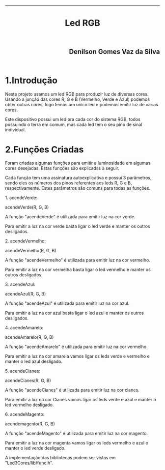 ﻿***
<h1 align="center" > Led RGB

<br>
<br>

<h2 align="right" >Denilson Gomes Vaz da Silva<br>
<br>

1.Introdução
==========

<p>Neste projeto usamos um led RGB para produzir luz de diversas cores. Usando a junção das cores R, G e B (Vermelho, Verde e Azul) podemos obter outras cores, logo temos um unico led e podemos emitir luz de varias cores.<p/>
<p>Este dispositivo possui um led pra cada cor do sistema RGB, todos possuindo o terra em comum, mas cada led tem o seu pino de sinal individual.<p/>

2.Funções Criadas
==========

<p>Foram criadas algumas funções para emitir a luminosidade em algumas cores desejadas. Estas funções são explicadas à seguir.<p/>
 <p> Cada função tem uma assinatura autoexplicativa e possui 3 parâmetros, sendo eles os números dos pinos referentes aos leds R, G e B, respectivamente. Estes parâmetros são comuns para todas as funções.<p/>
1. acendeVerde:
<p> acendeVerde(R, G, B) <br>
<p> A função "acendeVerde" é utilizada para emitir luz na cor verde.<p/>
<p> Para emitir a luz na cor verde basta ligar o led verde e manter os outros desligados. <p/>

<p> 2. acendeVermelho: <br>
<p> acendeVermelho(R, G, B) <br>
<p> A função "acendeVermelho" é utilizada para emitir luz na cor vermelho.<p/>
<p> Para emitir a luz na cor vermelha basta ligar o led vermelho e manter os outros desligados. <p/>

<p> 3. acendeAzul: <br>
<p> acendeAzul(R, G, B) <br>
<p> A função "acendeAzul" é utilizada para emitir luz na cor azul.<p/>
<p> Para emitir a luz na cor azul basta ligar o led azul e manter os outros desligados. <p/>

<p> 4. acendeAmarelo: <br>
<p> acendeAmarelo(R, G, B) <br>
<p> A função "acendeAmarelo" é utilizada para emitir luz na cor vermelho.<p/>
<p> Para emitir a luz na cor amarela vamos ligar os leds verde e vermelho e manter o led azul desligado. <p/>

<p> 5. acendeCianes: <br>
<p> acendeCianes(R, G, B) <br>
<p> A função "acendeCianes" é utilizada para emitir luz na cor cianes.<p/>
<p> Para emitir a luz na cor Cianes vamos ligar os leds verde e azul e manter o led vermelho desligado. <p/>

<p> 6. acendeMagento: <br>
<p> acendemagento(R, G, B) <br>
<p> A função "acendeMagento" é utilizada para emitir luz na cor magento.<p/>
<p> Para emitir a luz na cor magenta vamos ligar os leds vermelho e azul e manter o led verde desligado. <p/>

<p> A implementação das bibliotecas podem ser vistas em "Led3Cores/lib/func.h". <p/>